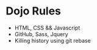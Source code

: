 Dojo Rules
==========

* HTML, CSS && Javascript
* GitHub, Sass, Jquery
* Killing history using git rebase